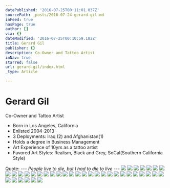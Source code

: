 ```yaml
---
datePublished: '2016-07-25T00:11:01.037Z'
sourcePath: _posts/2016-07-24-gerard-gil.md
inFeed: true
hasPage: true
author: []
via: {}
dateModified: '2016-07-25T00:10:59.182Z'
title: Gerard Gil
publisher: {}
description: Co-Owner and Tattoo Artist
inNav: true
starred: false
url: gerard-gil/index.html
_type: Article

---
```

# Gerard Gil

Co-Owner and Tattoo Artist

* Born in Los Angeles, California
* Enlisted 2004-2013
* 3 Deployments: Iraq (2) and Afghanistan(1)
* Holds a degree in Business Management
* Art Experience of 10yrs as a tattoo artist
* Favored Art Styles: Realism, Black and Grey, SoCal(Southern California Style)

Quote: _--- People live to die, but I had to die to live ---_
![](https://s3-us-west-2.amazonaws.com/the-grid-img/p/24d8ca474900e8e93a15254edd55b3cbebcf3b61.jpg)
![](https://the-grid-user-content.s3-us-west-2.amazonaws.com/04d171f9-5c08-4d60-a2d8-1472a0834c7a.jpg)
![](https://the-grid-user-content.s3-us-west-2.amazonaws.com/265a7bb0-12eb-4793-8b4e-d740dcfbec82.jpg)
![](https://s3-us-west-2.amazonaws.com/the-grid-img/p/8d4de8d84e9631dacd902fbe57dfb625299e7f49.jpg)
![](https://the-grid-user-content.s3-us-west-2.amazonaws.com/51fd1adb-7ceb-492e-a8e0-d0ac007fd92a.jpg)
![](https://s3-us-west-2.amazonaws.com/the-grid-img/p/59aeb9cf2974cda554bc075bf1808f57bca0b6d6.jpg)
![](https://s3-us-west-2.amazonaws.com/the-grid-img/p/3a6eb263843a5eb3f3fa125aa257dba94a082002.jpg)
![](https://s3-us-west-2.amazonaws.com/the-grid-img/p/e7c9952fe62dcbe662848523f14d7d9165e525ba.jpg)
![](https://the-grid-user-content.s3-us-west-2.amazonaws.com/04cef5c7-5164-4a6b-93ce-6751bc323c0c.jpg)
![](https://the-grid-user-content.s3-us-west-2.amazonaws.com/50dbce4a-4543-4dd0-8515-8089fc262725.jpg)
![](https://the-grid-user-content.s3-us-west-2.amazonaws.com/94fcf968-601d-4772-bc3f-3e9946b9dbdd.jpg)
![](https://the-grid-user-content.s3-us-west-2.amazonaws.com/00227b49-a51c-41a5-a7b7-3167926d6b7a.jpg)
![](https://the-grid-user-content.s3-us-west-2.amazonaws.com/817dcb68-b8f7-44a7-9201-ef5251b93272.jpg)
![](https://the-grid-user-content.s3-us-west-2.amazonaws.com/7ab232a4-3b10-4b14-96f4-6115eda7cc78.jpg)
![](https://the-grid-user-content.s3-us-west-2.amazonaws.com/9b4bb147-3545-40d5-8821-d5cc33118693.jpg)
![](https://the-grid-user-content.s3-us-west-2.amazonaws.com/f2d74c46-19b0-4a0c-b90a-1c2168e42ab4.jpg)
![](https://s3-us-west-2.amazonaws.com/the-grid-img/p/cd53cdb829cd3077a7586163733fbe7369200434.jpg)
![](https://the-grid-user-content.s3-us-west-2.amazonaws.com/fa5e04b0-780a-4544-b059-68abdd770dd2.jpg)
![](https://the-grid-user-content.s3-us-west-2.amazonaws.com/6d5b4235-6a89-4624-93e0-8b11bc4067cd.jpg)
![](https://the-grid-user-content.s3-us-west-2.amazonaws.com/7085fedf-1a46-49e3-8042-dd90b27f23b6.jpg)
![](https://the-grid-user-content.s3-us-west-2.amazonaws.com/b9f68206-f5ef-4c1c-8396-9fe6584c15f7.jpg)
![](https://the-grid-user-content.s3-us-west-2.amazonaws.com/e1c7de0a-6118-49a8-8206-98653981313f.jpg)
![](https://the-grid-user-content.s3-us-west-2.amazonaws.com/2f308d4c-8962-4fe7-bcc3-d1adb194ed33.jpg)
![](https://the-grid-user-content.s3-us-west-2.amazonaws.com/cb210f00-96a2-49e1-854a-981d98b8e57d.jpg)
![](https://the-grid-user-content.s3-us-west-2.amazonaws.com/8c26ef32-2afa-4745-a8cd-c3ae3a1bf056.jpg)
![](https://the-grid-user-content.s3-us-west-2.amazonaws.com/1bae48d1-5399-4bd1-bc9a-50d8bde68e3e.jpg)
![](https://the-grid-user-content.s3-us-west-2.amazonaws.com/df60b817-3bb1-4c5a-ab45-3fe78af5d39e.jpg)
![](https://the-grid-user-content.s3-us-west-2.amazonaws.com/1b8cb18b-1982-494a-8577-14a6cb6f2f6d.jpg)
![](https://the-grid-user-content.s3-us-west-2.amazonaws.com/38bc2c20-34f4-43f5-80ca-4814dd1f8bcf.jpg)
![](https://the-grid-user-content.s3-us-west-2.amazonaws.com/8b97f376-9e42-48f3-b080-6f8f9d65c381.jpg)
![](https://the-grid-user-content.s3-us-west-2.amazonaws.com/7f5cd58f-de0e-4155-92a7-5a9b1f732f57.jpg)
![](https://s3-us-west-2.amazonaws.com/the-grid-img/p/72358a15e807c8099c4214239a55b21663ee61d1.jpg)
![](https://the-grid-user-content.s3-us-west-2.amazonaws.com/cdf5e532-9e4a-4f69-83ed-1a80af33649a.jpg)
![](https://s3-us-west-2.amazonaws.com/the-grid-img/p/728171abbda00e0d8f6fb87fc5b2eab829657c12.jpg)
![](https://s3-us-west-2.amazonaws.com/the-grid-img/p/eeacba41310beb5c5c6bc27c690f2b1de0e6e359.jpg)
![](https://s3-us-west-2.amazonaws.com/the-grid-img/p/5a81ce1e8816b9c35ee8294f16fcd69e9b8c4a22.jpg)
![](https://the-grid-user-content.s3-us-west-2.amazonaws.com/d11f3adc-4add-4158-bdb7-56c27054330c.jpg)
![](https://the-grid-user-content.s3-us-west-2.amazonaws.com/593c7337-ab04-4656-afdd-33aca5398e1c.jpg)